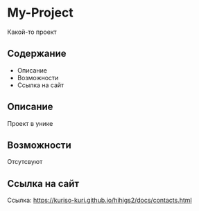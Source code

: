 # My-Project
Какой-то проект

## Содержание
- Описание
- Возможности
- Ссылка на сайт

## Описание
Проект в унике

## Возможности
Отсутсвуют

## Ссылка на сайт
Ссылка: https://kuriso-kuri.github.io/hihigs2/docs/contacts.html